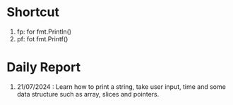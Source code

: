 # Shortcut
1. fp: for fmt.Println()
2. pf: fot fmt.Printf()

# Daily Report
1. 21/07/2024 : Learn how to print a string, take user input, time and some data structure such as array, slices and pointers.
